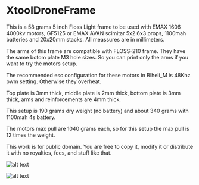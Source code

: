 # XtoolDroneFrame
This is a 58 grams 5 inch Floss Light frame to be used with EMAX 1606 4000kv motors, GF5125 or EMAX AVAN scimitar 5x2.6x3 props, 1100mah batteries and 20x20mm stacks. All meassures are in millimeters.

The arms of this frame are compatible with FLOSS-210 frame. They have the same botom plate M3 hole sizes. So you can print only the arms if you want to try the motors setup.

The recommended esc configuration for these motors in Blheli_M is 48Khz pwm setting. Otherwise they overheat.

Top plate is 3mm thick, middle plate is 2mm thick, bottom plate is 3mm thick, arms and reinforcements are 4mm thick.

This setup is 190 grams dry weight (no battery) and about 340 grams with 1100mah 4s battery.

The motors max pull are 1040 grams each, so for this setup the max pull is 12 times the weight.

This work is for public domain. You are free to copy it, modify it or distribute it with no royalties, fees, and stuff like that.

![alt text](https://github.com/iso9660/FoxDroneFrame/blob/master/FoxV4.PNG?raw=true)

![alt text](https://github.com/iso9660/XtoolDroneFrame/blob/master/XtoolV1.PNG?raw=true)
